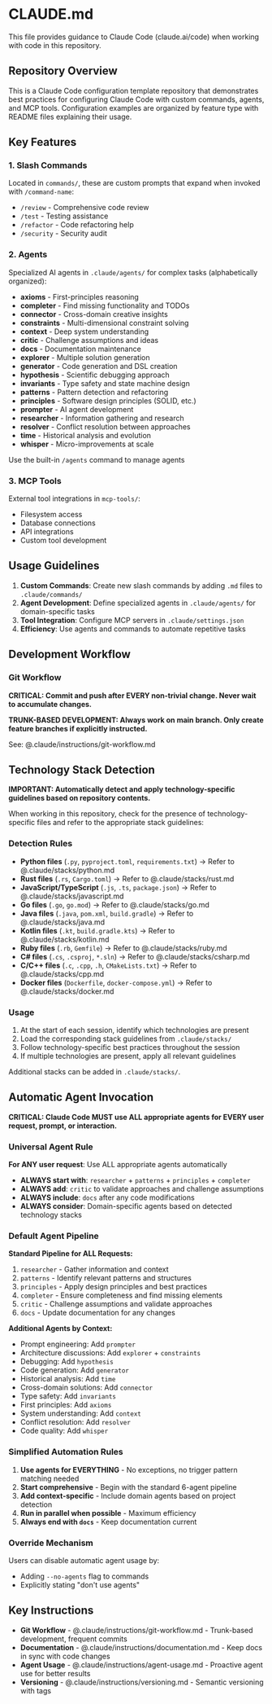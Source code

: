 # CLAUDE.md

This file provides guidance to Claude Code (claude.ai/code) when working with code in this repository.

## Repository Overview

This is a Claude Code configuration template repository that demonstrates best practices for configuring Claude Code with custom commands, agents, and MCP tools. Configuration examples are organized by feature type with README files explaining their usage.

## Key Features

### 1. Slash Commands
Located in `commands/`, these are custom prompts that expand when invoked with `/command-name`:
- `/review` - Comprehensive code review
- `/test` - Testing assistance
- `/refactor` - Code refactoring help
- `/security` - Security audit

### 2. Agents
Specialized AI agents in `.claude/agents/` for complex tasks (alphabetically organized):
- **axioms** - First-principles reasoning
- **completer** - Find missing functionality and TODOs
- **connector** - Cross-domain creative insights
- **constraints** - Multi-dimensional constraint solving
- **context** - Deep system understanding
- **critic** - Challenge assumptions and ideas
- **docs** - Documentation maintenance
- **explorer** - Multiple solution generation
- **generator** - Code generation and DSL creation
- **hypothesis** - Scientific debugging approach
- **invariants** - Type safety and state machine design
- **patterns** - Pattern detection and refactoring
- **principles** - Software design principles (SOLID, etc.)
- **prompter** - AI agent development
- **researcher** - Information gathering and research
- **resolver** - Conflict resolution between approaches
- **time** - Historical analysis and evolution
- **whisper** - Micro-improvements at scale

Use the built-in `/agents` command to manage agents

### 3. MCP Tools
External tool integrations in `mcp-tools/`:
- Filesystem access
- Database connections
- API integrations
- Custom tool development

## Usage Guidelines

1. **Custom Commands**: Create new slash commands by adding `.md` files to `.claude/commands/`
2. **Agent Development**: Define specialized agents in `.claude/agents/` for domain-specific tasks
3. **Tool Integration**: Configure MCP servers in `.claude/settings.json`
4. **Efficiency**: Use agents and commands to automate repetitive tasks

## Development Workflow

### Git Workflow

**CRITICAL: Commit and push after EVERY non-trivial change. Never wait to accumulate changes.**

**TRUNK-BASED DEVELOPMENT: Always work on main branch. Only create feature branches if explicitly instructed.**

See: @.claude/instructions/git-workflow.md

## Technology Stack Detection

**IMPORTANT: Automatically detect and apply technology-specific guidelines based on repository contents.**

When working in this repository, check for the presence of technology-specific files and refer to the appropriate stack guidelines:

### Detection Rules
- **Python files** (`.py`, `pyproject.toml`, `requirements.txt`) → Refer to @.claude/stacks/python.md
- **Rust files** (`.rs`, `Cargo.toml`) → Refer to @.claude/stacks/rust.md
- **JavaScript/TypeScript** (`.js`, `.ts`, `package.json`) → Refer to @.claude/stacks/javascript.md
- **Go files** (`.go`, `go.mod`) → Refer to @.claude/stacks/go.md
- **Java files** (`.java`, `pom.xml`, `build.gradle`) → Refer to @.claude/stacks/java.md
- **Kotlin files** (`.kt`, `build.gradle.kts`) → Refer to @.claude/stacks/kotlin.md
- **Ruby files** (`.rb`, `Gemfile`) → Refer to @.claude/stacks/ruby.md
- **C# files** (`.cs`, `.csproj`, `*.sln`) → Refer to @.claude/stacks/csharp.md
- **C/C++ files** (`.c`, `.cpp`, `.h`, `CMakeLists.txt`) → Refer to @.claude/stacks/cpp.md
- **Docker files** (`Dockerfile`, `docker-compose.yml`) → Refer to @.claude/stacks/docker.md

### Usage
1. At the start of each session, identify which technologies are present
2. Load the corresponding stack guidelines from `.claude/stacks/`
3. Follow technology-specific best practices throughout the session
4. If multiple technologies are present, apply all relevant guidelines

Additional stacks can be added in `.claude/stacks/`.

## Automatic Agent Invocation

**CRITICAL: Claude Code MUST use ALL appropriate agents for EVERY user request, prompt, or interaction.**

### Universal Agent Rule

**For ANY user request**: Use ALL appropriate agents automatically
- **ALWAYS start with**: `researcher` + `patterns` + `principles` + `completer`
- **ALWAYS add**: `critic` to validate approaches and challenge assumptions
- **ALWAYS include**: `docs` after any code modifications
- **ALWAYS consider**: Domain-specific agents based on detected technology stacks

### Default Agent Pipeline

**Standard Pipeline for ALL Requests:**
1. `researcher` - Gather information and context
2. `patterns` - Identify relevant patterns and structures  
3. `principles` - Apply design principles and best practices
4. `completer` - Ensure completeness and find missing elements
5. `critic` - Challenge assumptions and validate approaches
6. `docs` - Update documentation for any changes

**Additional Agents by Context:**
- Prompt engineering: Add `prompter`
- Architecture discussions: Add `explorer` + `constraints`
- Debugging: Add `hypothesis`
- Code generation: Add `generator`
- Historical analysis: Add `time`
- Cross-domain solutions: Add `connector`
- Type safety: Add `invariants`
- First principles: Add `axioms`
- System understanding: Add `context`
- Conflict resolution: Add `resolver`
- Code quality: Add `whisper`

### Simplified Automation Rules

1. **Use agents for EVERYTHING** - No exceptions, no trigger pattern matching needed
2. **Start comprehensive** - Begin with the standard 6-agent pipeline
3. **Add context-specific** - Include domain agents based on project detection
4. **Run in parallel when possible** - Maximum efficiency
5. **Always end with `docs`** - Keep documentation current

### Override Mechanism
Users can disable automatic agent usage by:
- Adding `--no-agents` flag to commands
- Explicitly stating "don't use agents"

## Key Instructions

- **Git Workflow** - @.claude/instructions/git-workflow.md - Trunk-based development, frequent commits
- **Documentation** - @.claude/instructions/documentation.md - Keep docs in sync with code changes
- **Agent Usage** - @.claude/instructions/agent-usage.md - Proactive agent use for better results
- **Versioning** - @.claude/instructions/versioning.md - Semantic versioning with tags